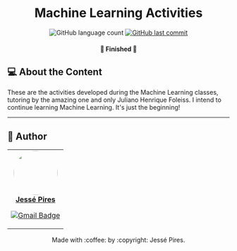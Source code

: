 <h1 align="center">
    Machine Learning Activities
</h1>

<p align="center">
  <img alt="GitHub language count" src="https://img.shields.io/github/languages/count/JessePires/MACHINE_LEARNING?color=%2304D361">
  
  <a href="https://github.com/JessePires/MACHINE_LEARNING/commits/main">
    <img alt="GitHub last commit" src="https://img.shields.io/github/last-commit/JessePires/MACHINE_LEARNING">
  </a>
</p>

<h4 align="center">
	🚧  Finished 🚧
</h4>

## 💻 About the Content

These are the activities developed during the Machine Learning classes, tutoring by the amazing one and only Juliano Henrique Foleiss.
I intend to continue learning Machine Learning. It's just the beginning!

---

## 🦸 Author

<table><tr>
 <td align="center"><a href="https://github.com/JessePires">
 <img style="border-radius: 50%;" src="https://avatars0.githubusercontent.com/u/20424496?s=460&u=87f2870ff153ab88402d6246cb3347a46ae33fe9&v=4" width="100px;" alt=""/>

<br />
<b>Jessé Pires</b>
</a> <a href="https://github.com/JessePires" title="Repositorio Jessé"></a>
   
[![Gmail Badge](https://img.shields.io/badge/-jesserocha@alunos.utfpr.edu.br-c14438?style=flat-square&logo=Gmail&logoColor=white&link=mailto:jesserocha@alunos.utfpr.edu.br)](mailto:jesserocha@alunos.utfpr.edu.br)</td></table>

<p align="center">
Made with :coffee: by :copyright: Jessé Pires.
</p>
